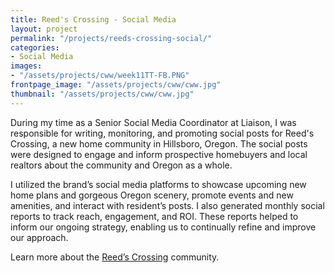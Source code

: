 ```yaml
---
title: Reed's Crossing - Social Media
layout: project
permalink: "/projects/reeds-crossing-social/"
categories:
- Social Media
images:
- "/assets/projects/cww/week11TT-FB.PNG"
frontpage_image: "/assets/projects/cww/cww.jpg"
thumbnail: "/assets/projects/cww/cww.jpg"
---
```


During my time as a Senior Social Media Coordinator at Liaison, I was responsible for writing, monitoring, and promoting social posts for Reed's Crossing, a new home community in Hillsboro, Oregon. The social posts were designed to engage and inform prospective homebuyers and local realtors about the community and Oregon as a whole. 

I utilized the brand’s social media platforms to showcase upcoming new home plans and gorgeous Oregon scenery, promote events and new amenities, and interact with resident’s posts. I also generated monthly social reports to track reach, engagement, and ROI. These reports helped to inform our ongoing strategy, enabling us to continually refine and improve our approach.


Learn more about the <a href="https://www.reedscrossing.com/" target="_blank">Reed’s Crossing</a> community.